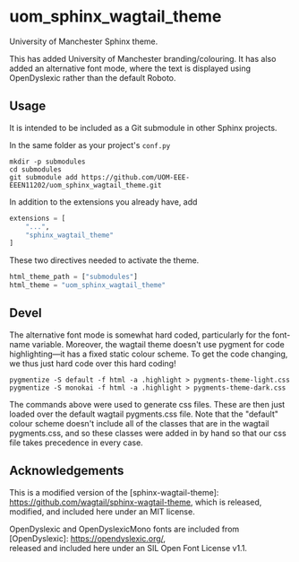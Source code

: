 # uom_sphinx_wagtail_theme
University of Manchester Sphinx theme. 

This has added University of Manchester branding/colouring. It has also added an alternative font mode, where the text 
is displayed using OpenDyslexic rather than the default Roboto.

## Usage

It is intended to be included as a Git submodule in other Sphinx projects. 

In the same folder as your project's `conf.py`

```console
mkdir -p submodules
cd submodules
git submodule add https://github.com/UOM-EEE-EEEN11202/uom_sphinx_wagtail_theme.git
```

In addition to the extensions you already have, add

```python
extensions = [
    "...",
    "sphinx_wagtail_theme"
]
```

These two directives needed to activate the theme.

```python
html_theme_path = ["submodules"]
html_theme = "uom_sphinx_wagtail_theme"
```


## Devel

The alternative font mode is somewhat hard coded, particularly for the font-name variable. Moreover, the wagtail theme 
doesn't use pygment for code highlighting—it has a fixed static colour scheme. To get the code changing, we thus just 
hard code over this hard coding!

```console
pygmentize -S default -f html -a .highlight > pygments-theme-light.css
pygmentize -S monokai -f html -a .highlight > pygments-theme-dark.css
```

The commands above were used to generate css files. These are then just loaded over the default wagtail pygments.css file. 
Note that the "default" colour scheme doesn't include all of the classes that are in the wagtail pygments.css, and so these 
classes were added in by hand so that our css file takes precedence in every case.

## Acknowledgements

This is a modified version of the [sphinx-wagtail-theme]: https://github.com/wagtail/sphinx-wagtail-theme, 
which is released, modified, and included here under an MIT license. 

OpenDyslexic and OpenDyslexicMono fonts are included from [OpenDyslexic]: https://opendyslexic.org/,  
released and included here under an SIL Open Font License v1.1.
